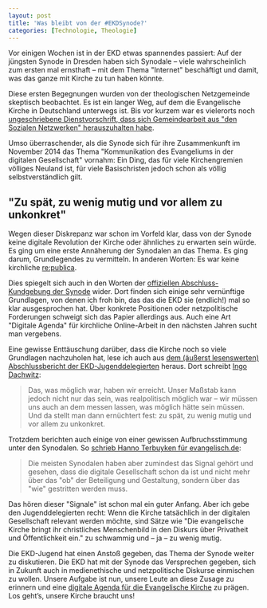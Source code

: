 ```yaml
---
layout: post
title: 'Was bleibt von der #EKDSynode?'
categories: [Technologie, Theologie]
---
```


Vor einigen Wochen ist in der EKD etwas spannendes passiert: Auf der jüngsten Synode in Dresden haben sich Synodale – viele wahrscheinlich zum ersten mal ernsthaft – mit dem Thema "Internet" beschäftigt und damit, was das ganze mit Kirche zu tun haben könnte.

Diese ersten Begegnungen wurden von der theologischen Netzgemeinde skeptisch beobachtet. Es ist ein langer Weg, auf dem die Evangelische Kirche in Deutschland unterwegs ist. Bis vor kurzem war es vielerorts noch [ungeschriebene Dienstvorschrift, dass sich Gemeindearbeit aus "den Sozialen Netzwerken" herauszuhalten habe](http://www.pastorsandy.de/?p=4431).

Umso überraschender, als die Synode sich für ihre Zusammenkunft im November 2014 das Thema "Kommunikation des Evangeliums in der digitalen Gesellschaft" vornahm: Ein Ding, das für viele Kirchengremien völliges Neuland ist, für viele Basischristen jedoch schon als völlig selbstverständlich gilt.

## "Zu spät, zu wenig mutig und vor allem zu unkonkret"

Wegen dieser Diskrepanz war schon im Vorfeld klar, dass von der Synode keine digitale Revolution der Kirche oder ähnliches zu erwarten sein würde. Es ging um eine erste Annäherung der Synodalen an das Thema. Es ging darum, Grundlegendes zu vermitteln. In anderen Worten: Es war keine kirchliche [re:publica](https://re-publica.de/). 

Dies spiegelt sich auch in den Worten der [offiziellen Abschluss-Kundgebung der Synode](http://ekd.de/synode2014/schwerpunktthema/beschluss_kundgebung.html) wider. Dort finden sich einige sehr vernünftige Grundlagen, von denen ich froh bin, das das die EKD sie (endlich!) mal so klar ausgesprochen hat. Über konkrete Positionen oder netzpolitische Forderungen schweigt sich das Papier allerdings aus. Auch eine Art "Digitale Agenda" für kirchliche Online-Arbeit in den nächsten Jahren sucht man vergebens.

Eine gewisse Enttäuschung darüber, dass die Kirche noch so viele Grundlagen nachzuholen hat, lese ich auch aus [dem (äußerst lesenswerten) Abschlussbericht der EKD-Jugenddelegierten](http://ekdjugend.tumblr.com/post/104854732692/das-land-ist-hell-und-weit-und-es-gibt-viel-zu) heraus. Dort schreibt [Ingo Dachwitz](https://twitter.com/Indiego3000):

> Das, was möglich war, haben wir erreicht. Unser Maßstab kann jedoch nicht nur das sein, was realpolitisch möglich war – wir müssen uns auch an dem messen lassen, was möglich hätte sein müssen. Und da stellt man dann ernüchtert fest: zu spät, zu wenig mutig und vor allem zu unkonkret.

Trotzdem berichten auch einige von einer gewissen Aufbruchsstimmung unter den Synodalen. So [schrieb Hanno Terbuyken für evangelisch.de](http://aktuell.evangelisch.de/artikel/111031/die-synode-ein-froehlicher-ratsvorsitzender-und-der-wald):

>Die meisten Synodalen haben aber zumindest das Signal gehört und gesehen, dass die digitale Gesellschaft schon da ist und nicht mehr über das "ob" der Beteiligung und Gestaltung, sondern über das "wie" gestritten werden muss.

Das hören dieser "Signale" ist schon mal ein guter Anfang. Aber ich gebe den Jugenddelegierten recht: Wenn die Kirche tatsächlich in der digitalen Gesellschaft relevant werden möchte, sind Sätze wie "Die evangelische Kirche bringt ihr christliches Menschenbild in den Diskurs über Privatheit und Öffentlichkeit ein." zu schwammig und – ja – zu wenig mutig.

Die EKD-Jugend hat einen Anstoß gegeben, das Thema der Synode weiter zu diskutieren. Die EKD hat mit der Synode das Versprechen gegeben, sich in Zukunft auch in medienethische und netzpolitische Diskurse einmischen zu wollen. Unsere Aufgabe ist nun, unsere Leute an diese Zusage zu erinnern und eine [digitale Agenda für die Evangelische Kirche](http://ekdjugend.tumblr.com/post/104854732692/das-land-ist-hell-und-weit-und-es-gibt-viel-zu) zu prägen. Los geht’s, unsere Kirche braucht uns!